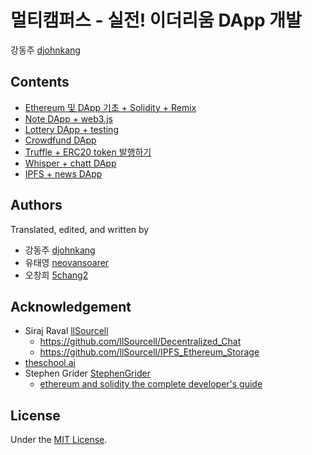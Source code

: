 # 멀티캠퍼스 - 실전! 이더리움 DApp 개발
강동주 [djohnkang](https://github.com/djohnkang)

## Contents
- [Ethereum 및 DApp 기초 + Solidity + Remix](DApp_1_basic.md)
- [Note DApp + web3.js](DApp_2_note.md)
- [Lottery DApp + testing](DApp_3_lottery.md)
- [Crowdfund DApp](DApp_4_crowdfund.md)
- [Truffle + ERC20 token 발행하기](DApp_5_token.md)
- [Whisper + chatt DApp](Whisper_chat.md)
- [IPFS + news DApp](IPFS_storage)

## Authors
Translated, edited, and written by
- 강동주 [djohnkang](https://github.com/djohnkang)
- 유태영 [neovansoarer](https://github.com/neovansoarer)
- 오창희 [5chang2](https://github.com/5chang2)

## Acknowledgement
- Siraj Raval [llSourcell](https://github.com/llSourcell)
  - https://github.com/llSourcell/Decentralized_Chat
  - https://github.com/llSourcell/IPFS_Ethereum_Storage
- [theschool.ai](http://theschool.ai)
- Stephen Grider [StephenGrider](https://github.com/StephenGrider)
  - [ethereum and solidity the complete developer's guide]('https://www.udemy.com/ethereum-and-solidity-the-complete-developers-guide/learn/v4/t/lecture/9025578?start=1')

## License
Under the [MIT License](https://opensource.org/licenses/MIT).
